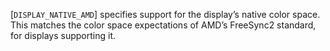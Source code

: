 [`DISPLAY_NATIVE_AMD`] specifies support for the
display’s native color space.
This matches the color space expectations of AMD’s FreeSync2 standard,
for displays supporting it.